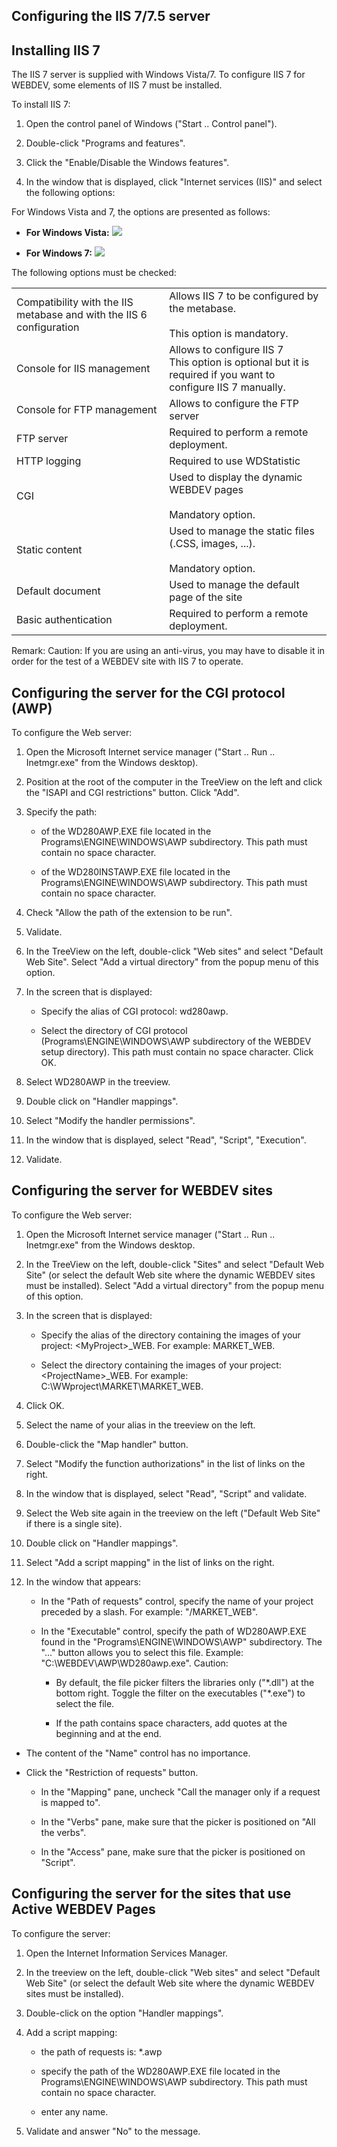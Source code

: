 
## Configuring the IIS 7/7.5 server
			



<a name="NOTE1"></a>
<a name="NOTE1_1"></a>


## Installing IIS 7
<a name="installing_iis_7_ELTTEXTE000216"></a>
The IIS 7 server is supplied with Windows Vista/7. To configure IIS 7 for WEBDEV, some elements of IIS 7 must be installed.

To install IIS 7: 

1. Open the control panel of Windows ("Start .. Control panel").

2. Double-click "Programs and features".

3. Click the "Enable/Disable the Windows features".

4. In the window that is displayed, click "Internet services (IIS)" and select the following options:




For Windows Vista and 7, the options are presented as follows:

- **For Windows Vista:** ![](https://doc.pcsoft.fr/en-US/images/image.awp?langid=3&name=IIS_Version7.gif)


- **For Windows 7:** ![](https://doc.pcsoft.fr/en-US/images/image.awp?langid=3&name=IIS7_SevenFR.gif)







The following options must be checked:


|   |   |
| --- | --- |
| Compatibility with the IIS metabase and with the IIS 6 configuration | Allows IIS 7 to be configured by the metabase.<br><br>This option is mandatory. |
| Console for IIS management | Allows to configure IIS 7<br>This option is optional but it is required if you want to configure IIS 7 manually. |
| Console for FTP management | Allows to configure the FTP server |
| FTP server | Required to perform a remote deployment. |
| HTTP logging | Required to use WDStatistic |
| CGI | Used to display the dynamic WEBDEV pages<br><br>Mandatory option. |
| Static content | Used to manage the static files (.CSS, images, ...). <br><br>Mandatory option. |
| Default document | Used to manage the default page of the site |
| Basic authentication | Required to perform a remote deployment. |

Remark: Caution: If you are using an anti-virus, you may have to disable it in order for the test of a WEBDEV site with IIS 7 to operate.

<a name="NOTE2"></a>
<a name="NOTE2_1"></a>


## Configuring the server for the CGI protocol (AWP)
<a name="configuring_the_server_for_the_cgi_protocol_awp_ELTTEXTE000240"></a>
To configure the Web server:

1. Open the Microsoft Internet service manager ("Start .. Run .. Inetmgr.exe" from the Windows desktop).

2. Position at the root of the computer in the TreeView on the left and click the "ISAPI and CGI restrictions" button. Click "Add".

3. Specify the path:

	- of the WD280AWP.EXE file located in the Programs\\ENGINE\\WINDOWS\\AWP subdirectory. This path must contain no space character.

	- of the WD280INSTAWP.EXE file located in the Programs\\ENGINE\\WINDOWS\\AWP subdirectory. This path must contain no space character.




4. Check "Allow the path of the extension to be run".

5. Validate.

6. In the TreeView on the left, double-click "Web sites" and select "Default Web Site". Select "Add a virtual directory" from the popup menu of this option.

7. In the screen that is displayed:

	- Specify the alias of CGI protocol: wd280awp.

	- Select the directory of CGI protocol (Programs\\ENGINE\\WINDOWS\\AWP subdirectory of the WEBDEV setup directory). This path must contain no space character. Click OK.




8. Select WD280AWP in the treeview.

9. Double click on "Handler mappings".

10. Select "Modify the handler permissions".

11. In the window that is displayed, select "Read", "Script", "Execution".

12. Validate.




<a name="NOTE3"></a>
<a name="NOTE3_1"></a>


## Configuring the server for WEBDEV sites
<a name="configuring_the_server_for_webdev_sites_ELTTEXTE000264"></a>
To configure the Web server:

1. Open the Microsoft Internet service manager ("Start .. Run .. Inetmgr.exe" from the Windows desktop.

2. In the TreeView on the left, double-click "Sites" and select "Default Web Site" (or select the default Web site where the dynamic WEBDEV sites must be installed). Select "Add a virtual directory" from the popup menu of this option.

3. In the screen that is displayed:

	- Specify the alias of the directory containing the images of your project: &lt;MyProject&gt;_WEB. For example: MARKET_WEB.

	- Select the directory containing the images of your project: &lt;ProjectName&gt;_WEB. For example: C:\\WWproject\\MARKET\\MARKET_WEB.




4. Click OK.

5. Select the name of your alias in the treeview on the left.

6. Double-click the "Map handler" button.

7. Select "Modify the function authorizations" in the list of links on the right.

8. In the window that is displayed, select "Read", "Script" and validate.

9. Select the Web site again in the treeview on the left ("Default Web Site" if there is a single site).

10. Double click on "Handler mappings".

11. Select "Add a script mapping" in the list of links on the right.

12. In the window that appears:

	- In the "Path of requests" control, specify the name of your project preceded by a slash. For example: "/MARKET_WEB". 

	- In the "Executable" control, specify the path of WD280AWP.EXE found in the "Programs\\ENGINE\\WINDOWS\\AWP" subdirectory. The "..." button allows you to select this file. Example: "C:\\WEBDEV\\AWP\\WD280awp.exe".
			Caution: 

		- By default, the file picker filters the libraries only ("\*.dll") at the bottom right. Toggle the filter on the executables ("\*.exe") to select the file. 

		- If the path contains space characters, add quotes at the beginning and at the end.




- The content of the "Name" control has no importance. 

- Click the "Restriction of requests" button. 

	- In the "Mapping" pane, uncheck "Call the manager only if a request is mapped to".

	- In the "Verbs" pane, make sure that the picker is positioned on "All the verbs". 

	- In the "Access" pane, make sure that the picker is positioned on "Script".




<a name="NOTE4"></a>
<a name="NOTE4_1"></a>


## Configuring the server for the sites that use Active WEBDEV Pages
<a name="configuring_the_server_for_the_sites_that_use_active_webdev_pages_ELTTEXTE000288"></a>
To configure the server: 

1. Open the Internet Information Services Manager.

2. In the treeview on the left, double-click "Web sites" and select "Default Web Site" (or select the default Web site where the dynamic WEBDEV sites must be installed).

3. Double-click on the option "Handler mappings".

4. Add a script mapping:

	- the path of requests is: \*.awp

	- specify the path of the WD280AWP.EXE file located in the Programs\\ENGINE\\WINDOWS\\AWP subdirectory. This path must contain no space character.

	- enter any name.




5. Validate and answer "No" to the message.





